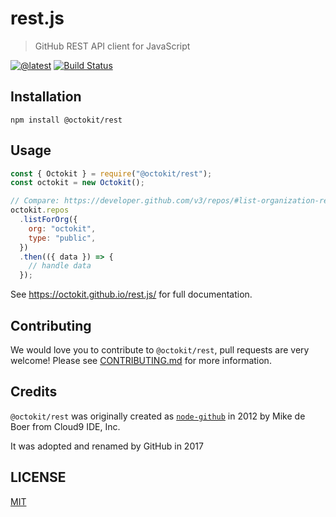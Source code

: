 # rest.js

> GitHub REST API client for JavaScript

[![@latest](https://img.shields.io/npm/v/@octokit/rest.svg)](https://www.npmjs.com/package/@octokit/rest)
[![Build Status](https://github.com/octokit/rest.js/workflows/Test/badge.svg)](https://github.com/octokit/rest.js/actions?query=workflow%3ATest+branch%3Amaster)

## Installation

```shell
npm install @octokit/rest
```

## Usage

```js
const { Octokit } = require("@octokit/rest");
const octokit = new Octokit();

// Compare: https://developer.github.com/v3/repos/#list-organization-repositories
octokit.repos
  .listForOrg({
    org: "octokit",
    type: "public",
  })
  .then(({ data }) => {
    // handle data
  });
```

See https://octokit.github.io/rest.js/ for full documentation.

## Contributing

We would love you to contribute to `@octokit/rest`, pull requests are very welcome! Please see [CONTRIBUTING.md](CONTRIBUTING.md) for more information.

## Credits

`@octokit/rest` was originally created as [`node-github`](https://www.npmjs.com/package/github) in 2012 by Mike de Boer from Cloud9 IDE, Inc.

It was adopted and renamed by GitHub in 2017

## LICENSE

[MIT](LICENSE)
